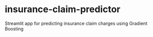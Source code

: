 # insurance-claim-predictor
Streamlit app for predicting insurance claim charges using Gradient Boosting
